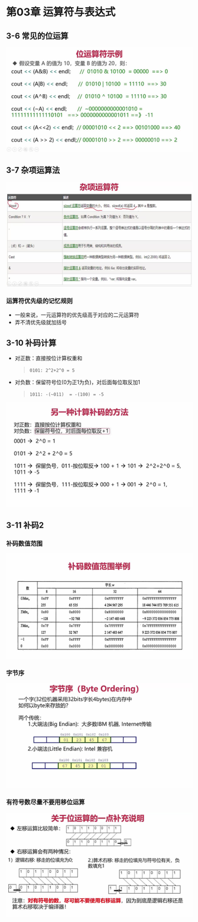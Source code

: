 # 第03章 运算符与表达式

## 3-6 常见的位运算
![常见的位运算](常见的位运算.jpg)

## 3-7 杂项运算法
![常见的杂项运算符](常见的杂项运算符.jpg)

### 运算符优先级的记忆规则
+ 一般来说，一元运算符的优先级高于对应的二元运算符
+ 弄不清优先级就加括号

## 3-10 补码计算
+ 对正数：直接按位计算权重和
  > `0101: 2^2+2^0 = 5`
+ 对负数：保留符号位(0为正1为负)，对后面每位取反加1
  > `1011: -(~011)  = -(100) = -5`

![计算补码的方法](计算补码的方法.jpg)

## 3-11 补码2

### 补码数值范围
![补码数值范围](补码数值范围.jpg)

### 字节序
![字节序](字节序.jpg)

### 有符号数尽量不要用移位运算
![有符号数尽量不要用移位运算](有符号数尽量不要用移位运算.jpg)